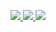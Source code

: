 <p align="center">
  <a href="https://github.com/wisakejjak">
    <img src="http://github-profile-summary-cards.vercel.app/api/cards/profile-details?username=wisakejjak&theme=vue" />
  </a>
  <a href="https://github.com/wisakejjak">
    <img src="https://github-readme-streak-stats.herokuapp.com/?user=wisakejjak&hide_border=true&card_width=338&theme=vue" />
  </a>
  <a href="https://github.com/wisakejjak">
    <img src="http://github-profile-summary-cards.vercel.app/api/cards/stats?username=wisakejjak&theme=vue" />
  </a>
</p>

<!--
**wisakejjak/wisakejjak** is a ✨ _special_ ✨ repository because its `README.md` (this file) appears on your GitHub profile.

Here are some ideas to get you started:

- 🔭 I’m currently working on ...
- 🌱 I’m currently learning ...
- 👯 I’m looking to collaborate on ...
- 🤔 I’m looking for help with ...
- 💬 Ask me about ...
- 📫 How to reach me: ...
- 😄 Pronouns: ...
- ⚡ Fun fact: ...
-->
